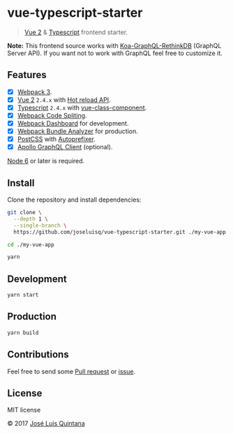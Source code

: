 # vue-typescript-starter

> [Vue 2](https://github.com/vuejs/vue) & [Typescript](https://github.com/Microsoft/TypeScript) frontend starter.

__Note:__ This frontend source works with [Koa-GraphQL-RethinkDB](https://github.com/joseluisq/koa-graphql-rethinkdb) (GraphQL Server API).
If you want not to work with GraphQL feel free to customize it.

## Features

- [x] [Webpack 3](https://webpack.js.org/).
- [x] [Vue 2](https://github.com/vuejs/vue) `2.4.x` with [Hot reload API](https://github.com/vuejs/vue-hot-reload-api).
- [x] [Typescript](https://github.com/Microsoft/TypeScript) `2.4.x` with [vue-class-component](https://github.com/vuejs/vue-class-component).
- [x] [Webpack Code Spliting](https://webpack.js.org/guides/code-splitting/).
- [x] [Webpack Dashboard](https://github.com/FormidableLabs/webpack-dashboard) for development.
- [x] [Webpack Bundle Analyzer](https://github.com/th0r/webpack-bundle-analyzer) for production.
- [x] [PostCSS](https://github.com/postcss/postcss-loader) with [Autoprefixer](https://github.com/postcss/autoprefixer).
- [x] [Apollo GraphQL Client](https://github.com/apollographql/apollo-client) (optional).

[Node 6](https://nodejs.org/en/) or later is required.

## Install

Clone the repository and install dependencies:

```sh
git clone \
  --depth 1 \
  --single-branch \
  https://github.com/joseluisq/vue-typescript-starter.git ./my-vue-app
```

```sh
cd ./my-vue-app

yarn
```

## Development

```sh
yarn start
```

## Production

```sh
yarn build
```

## Contributions

Feel free to send some [Pull request](https://github.com/joseluisq/vue-typescript-starter/pulls) or [issue](https://github.com/joseluisq/vue-typescript-starter/issues).

## License
MIT license

© 2017 [José Luis Quintana](http://git.io/joseluisq)
